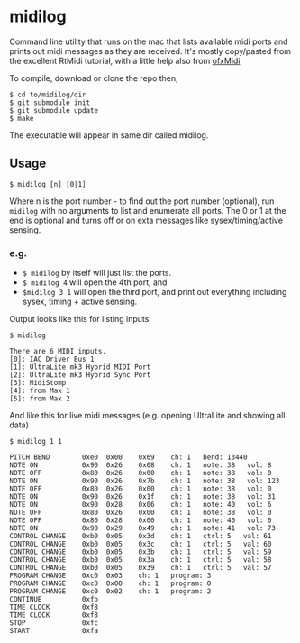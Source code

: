 # midilog
Command line utility that runs on the mac that lists available midi ports and prints out midi messages as they are received. It's mostly copy/pasted from the excellent RtMidi tutorial, with a little help also from [ofxMidi](https://github.com/danomatika/ofxMidi)

To compile, download or clone the repo then,
```
$ cd to/midilog/dir
$ git submodule init
$ git submodule update
$ make
```

The executable will appear in same dir called midilog. 


## Usage

```
$ midilog [n] [0|1]
```

Where n is the port number - to find out the port number (optional), run `midilog` with no arguments to list and enumerate all ports. The 0 or 1 at the end is optional and turns off or on exta messages like sysex/timing/active sensing.


### e.g.
* `$ midilog` by itself will just list the ports. 
* `$ midilog 4` will open the 4th port, and 
* `$midilog 3 1` will open the third port, and print out everything including sysex, timing + active sensing.


Output looks like this for listing inputs: 

```
$ midilog
```

```
There are 6 MIDI inputs.
[0]: IAC Driver Bus 1
[1]: UltraLite mk3 Hybrid MIDI Port
[2]: UltraLite mk3 Hybrid Sync Port
[3]: MidiStomp
[4]: from Max 1
[5]: from Max 2
```

And like this for live midi messages (e.g. opening UltraLite and showing all data)

```
$ midilog 1 1
```

```
PITCH BEND        0xe0	0x00	0x69	ch: 1   bend: 13440
NOTE ON           0x90	0x26	0x08	ch: 1   note: 38   vol: 8
NOTE OFF          0x80	0x26	0x00	ch: 1   note: 38   vol: 0
NOTE ON           0x90	0x26	0x7b	ch: 1   note: 38   vol: 123
NOTE OFF          0x80	0x26	0x00	ch: 1   note: 38   vol: 0
NOTE ON           0x90	0x26	0x1f	ch: 1   note: 38   vol: 31
NOTE ON           0x90	0x28	0x06	ch: 1   note: 40   vol: 6
NOTE OFF          0x80	0x26	0x00	ch: 1   note: 38   vol: 0
NOTE OFF          0x80	0x28	0x00	ch: 1   note: 40   vol: 0
NOTE ON           0x90	0x29	0x49	ch: 1   note: 41   vol: 73
CONTROL CHANGE    0xb0	0x05	0x3d	ch: 1   ctrl: 5   val: 61
CONTROL CHANGE    0xb0	0x05	0x3c	ch: 1   ctrl: 5   val: 60
CONTROL CHANGE    0xb0	0x05	0x3b	ch: 1   ctrl: 5   val: 59
CONTROL CHANGE    0xb0	0x05	0x3a	ch: 1   ctrl: 5   val: 58
CONTROL CHANGE    0xb0	0x05	0x39	ch: 1   ctrl: 5   val: 57
PROGRAM CHANGE    0xc0	0x03	ch: 1   program: 3
PROGRAM CHANGE    0xc0	0x00	ch: 1   program: 0
PROGRAM CHANGE    0xc0	0x02	ch: 1   program: 2
CONTINUE          0xfb	
TIME CLOCK        0xf8	
TIME CLOCK        0xf8	
STOP              0xfc	
START             0xfa	

```